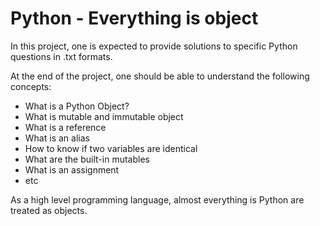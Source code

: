 # Python - Everything is object
In this project, one is expected to provide solutions to specific Python questions in .txt formats.

At the end of the project, one should be able to understand the following concepts:
* What is a Python Object?
* What is mutable and immutable object
* What is a reference
* What is an alias
* How to know if two variables are identical
* What are the built-in mutables
* What is an assignment
* etc

As a high level programming language, almost everything is Python are treated as objects.